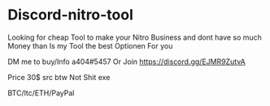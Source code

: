 # Discord-nitro-tool

Looking for cheap Tool to make your Nitro Business and dont have so much Money than Is my Tool the best Optionen For you 

DM me to buy/Info a404#5457
Or Join https://discord.gg/EJMR9ZutvA

Price 30$ src btw Not Shit exe 

BTC/ltc/ETH/PayPal
